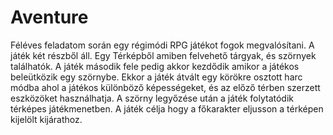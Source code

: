 # Aventure

Féléves feladatom során egy régimódi RPG játékot fogok megvalósítani. A játék két részből áll. Egy Térképből amiben felvehető tárgyak, és szörnyek találhatók. A játék második fele pedig akkor kezdődik amikor a játékos beleütközik egy szörnybe. Ekkor a játék átvált egy körökre osztott harc módba ahol a játékos különböző képességeket, és az előző térben szerzett eszközöket használhatja. A szörny legyőzése után a játék folytatódik térképes játékmenetben. A játék célja hogy a főkarakter eljusson a térképen kijelölt kijárathoz.
